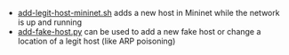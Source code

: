 - [add-legit-host-mininet.sh](https://github.com/edoardottt/offensive-onos-apps/blob/main/scripts/add-legit-host-mininet.sh) adds a new host in Mininet while the network is up and running
- [add-fake-host.py](https://github.com/edoardottt/offensive-onos-apps/blob/main/scripts/add-fake-host.py) can be used to add a new fake host or change a location of a legit host (like ARP poisoning)
